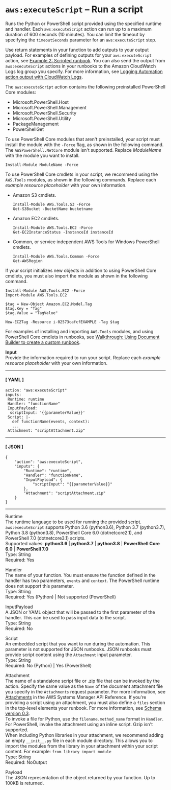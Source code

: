 # `aws:executeScript` – Run a script<a name="automation-action-executeScript"></a>

Runs the Python or PowerShell script provided using the specified runtime and handler\. Each `aws:executeScript` action can run up to a maximum duration of 600 seconds \(10 minutes\)\. You can limit the timeout by specifying the `timeoutSeconds` parameter for an `aws:executeScript` step\.

Use return statements in your function to add outputs to your output payload\. For examples of defining outputs for your `aws:executeScript` action, see [Example 2: Scripted runbook](automation-authoring-runbooks-scripted-example.md)\. You can also send the output from `aws:executeScript` actions in your runbooks to the Amazon CloudWatch Logs log group you specify\. For more information, see [Logging Automation action output with CloudWatch Logs](automation-action-logging.md)\.

The `aws:executeScript` action contains the following preinstalled PowerShell Core modules:
+ Microsoft\.PowerShell\.Host
+ Microsoft\.PowerShell\.Management
+ Microsoft\.PowerShell\.Security
+ Microsoft\.PowerShell\.Utility
+ PackageManagement
+ PowerShellGet

To use PowerShell Core modules that aren't preinstalled, your script must install the module with the `-Force` flag, as shown in the following command\. The `AWSPowerShell.NetCore` module isn't supported\. Replace *ModuleName* with the module you want to install\.

```
Install-Module ModuleName -Force
```

To use PowerShell Core cmdlets in your script, we recommend using the `AWS.Tools` modules, as shown in the following commands\. Replace each *example resource placeholder* with your own information\.
+ Amazon S3 cmdlets\.

  ```
  Install-Module AWS.Tools.S3 -Force
  Get-S3Bucket -BucketName bucketname
  ```
+ Amazon EC2 cmdlets\.

  ```
  Install-Module AWS.Tools.EC2 -Force
  Get-EC2InstanceStatus -InstanceId instanceId
  ```
+ Common, or service independent AWS Tools for Windows PowerShell cmdlets\.

  ```
  Install-Module AWS.Tools.Common -Force
  Get-AWSRegion
  ```

If your script initializes new objects in addition to using PowerShell Core cmdlets, you must also import the module as shown in the following command\.

```
Install-Module AWS.Tools.EC2 -Force
Import-Module AWS.Tools.EC2

$tag = New-Object Amazon.EC2.Model.Tag
$tag.Key = "Tag"
$tag.Value = "TagValue"

New-EC2Tag -Resource i-02573cafcfEXAMPLE -Tag $tag
```

For examples of installing and importing `AWS.Tools` modules, and using PowerShell Core cmdlets in runbooks, see [ Walkthrough: Using Document Builder to create a custom runbook](automation-walk-document-builder.md)\.

**Input**  
Provide the information required to run your script\. Replace each *example resource placeholder* with your own information\.

------
#### [ YAML ]

```
action: "aws:executeScript"
inputs: 
 Runtime: runtime
 Handler: "functionName"
 InputPayload: 
  scriptInput: '{{parameterValue}}'
 Script: |-
   def functionName(events, context):
   ...
 Attachment: "scriptAttachment.zip"
```

------
#### [ JSON ]

```
{
    "action": "aws:executeScript",
    "inputs": {
        "Runtime": "runtime",
        "Handler": "functionName",
        "InputPayload": {
            "scriptInput": "{{parameterValue}}"
        },
        "Attachment": "scriptAttachment.zip"
    }
}
```

------

Runtime  
The runtime language to be used for running the provided script\. `aws:executeScript` supports Python 3\.6 \(python3\.6\), Python 3\.7 \(python3\.7\), Python 3\.8 \(python3\.8\), PowerShell Core 6\.0 \(dotnetcore2\.1\), and PowerShell 7\.0 \(dotnetcore3\.1\) scripts\.  
Supported values: **python3\.6** \| **python3\.7** \| **python3\.8** \| **PowerShell Core 6\.0** \| **PowerShell 7\.0**  
Type: String  
Required: Yes

Handler  
The name of your function\. You must ensure the function defined in the handler has two parameters, `events` and `context`\. The PowerShell runtime does not support this parameter\.  
Type: String  
Required: Yes \(Python\) \| Not supported \(PowerShell\)

InputPayload  
A JSON or YAML object that will be passed to the first parameter of the handler\. This can be used to pass input data to the script\.  
Type: String  
Required: No

Script  
An embedded script that you want to run during the automation\. This parameter is not supported for JSON runbooks\. JSON runbooks must provide script content using the `Attachment` input parameter\.  
Type: String  
Required: No \(Python\) \| Yes \(PowerShell\)

Attachment  
The name of a standalone script file or \.zip file that can be invoked by the action\. Specify the same value as the `Name` of the document attachment file you specify in the `Attachments` request parameter\. For more information, see [Attachments](https://docs.aws.amazon.com/systems-manager/latest/APIReference/API_CreateDocument.html#systemsmanager-CreateDocument-request-Attachments) in the AWS Systems Manager API Reference\. If you're providing a script using an attachment, you must also define a `files` section in the top\-level elements your runbook\. For more information, see [Schema version 0\.3](document-schemas-features.md#automation-doc-syntax-examples)\.  
To invoke a file for Python, use the `filename.method_name` format in `Handler`\. For PowerShell, invoke the attachment using an inline script\. Gzip isn't supported\.  
When including Python libraries in your attachment, we recommend adding an empty `__init__.py` file in each module directory\. This allows you to import the modules from the library in your attachment within your script content\. For example: `from library import module`  
Type: String  
Required: NoOutput

Payload  
The JSON representation of the object returned by your function\. Up to 100KB is returned\.